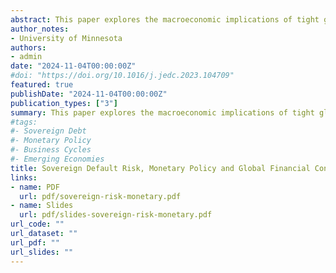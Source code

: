 ```yaml
---
abstract: This paper explores the macroeconomic implications of tight global financial conditions in a small open economy New Keynesian model with sovereign default. My analysis shows that the interplay between the government incentives to repay the debt and inflation during periods of high world interest rates has distinct implications for monetary policy. I show that a monetary easing may emerge when a world interest rate hike induces a substantial increase in the probability of default, depressing domestic demand and leading firms to reduce inflation. This default amplification channel complements the expenditure-switching and expenditure-reducing channels found in standard open economy models, and rationalizes why emerging economies might reduce monetary policy rates when the Federal Reserve tightens. An increase in sovereign risk reduces aggregate domestic demand beyond these conventional channels, leading a real exchange rate depreciation to be contractionary for output.
author_notes:
- University of Minnesota
authors:
- admin
date: "2024-11-04T00:00:00Z"
#doi: "https://doi.org/10.1016/j.jedc.2023.104709"
featured: true
publishDate: "2024-11-04T00:00:00Z"
publication_types: ["3"]
summary: This paper explores the macroeconomic implications of tight global financial conditions in a small open economy New Keynesian model with sovereign default. My analysis shows that the interplay between the government incentives to repay the debt and inflation during periods of high world interest rates has distinct implications for monetary policy. I show that a monetary easing may emerge when a world interest rate hike induces a substantial increase in the probability of default, depressing domestic demand and leading firms to reduce inflation. This default amplification channel complements the expenditure-switching and expenditure-reducing channels found in standard open economy models, and rationalizes why emerging economies might reduce monetary policy rates when the Federal Reserve tightens. An increase in sovereign risk reduces aggregate domestic demand beyond these conventional channels, leading a real exchange rate depreciation to be contractionary for output.
#tags:
#- Sovereign Debt
#- Monetary Policy
#- Business Cycles
#- Emerging Economies
title: Sovereign Default Risk, Monetary Policy and Global Financial Conditions
links:
- name: PDF
  url: pdf/sovereign-risk-monetary.pdf
- name: Slides
  url: pdf/slides-sovereign-risk-monetary.pdf
url_code: ""
url_dataset: ""
url_pdf: ""
url_slides: ""
---
```


